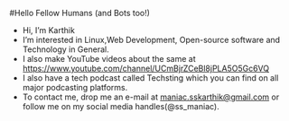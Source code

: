 #Hello Fellow Humans (and Bots too!)


- Hi, I’m Karthik
- I’m interested in Linux,Web Development, Open-source software and Technology in General.
- I also make YouTube videos about the same at https://www.youtube.com/channel/UCmBjrZCeBl8jPLA5O5Gc6VQ
- I also have a tech podcast called Techsting which you can find on all major podcasting platforms.
- To contact me, drop me an e-mail at maniac.sskarthik@gmail.com or follow me on my social media handles(@ss_maniac).

<!---
ss-karthik/ss-karthik is a ✨ special ✨ repository because its `README.md` (this file) appears on your GitHub profile.
You can click the Preview link to take a look at your changes.
--->
